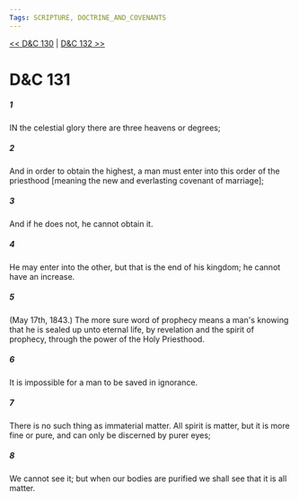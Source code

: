 ```yaml
---
Tags: SCRIPTURE, DOCTRINE_AND_COVENANTS
---
```


[<< D&C 130](DOCTRINE_AND_COVENANTS/D&C_130.md) | [D&C 132 >>](DOCTRINE_AND_COVENANTS/D&C_132.md)

# D&C 131

##### 1
 IN the celestial glory there are three heavens or degrees;
##### 2
 And in order to obtain the highest, a man must enter into this order of the priesthood [meaning the new and everlasting covenant of marriage];
##### 3
 And if he does not, he cannot obtain it.
##### 4
 He may enter into the other, but that is the end of his kingdom; he cannot have an increase.
##### 5
 (May 17th, 1843.) The more sure word of prophecy means a man's knowing that he is sealed up unto eternal life, by revelation and the spirit of prophecy, through the power of the Holy Priesthood.
##### 6
 It is impossible for a man to be saved in ignorance.
##### 7
 There is no such thing as immaterial matter. All spirit is matter, but it is more fine or pure, and can only be discerned by purer eyes;
##### 8
 We cannot see it; but when our bodies are purified we shall see that it is all matter.

